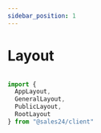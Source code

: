 ```yaml
---
sidebar_position: 1
---
```


# Layout

```typescript

import { 
  AppLayout,
  GeneralLayout,
  PublicLayout,
  RootLayout 
} from "@sales24/client"

```